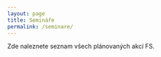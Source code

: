 ```yaml
---
layout: page
title: Semináře
permalink: /seminare/
---
```


Zde naleznete seznam všech plánovaných akcí FS. 
